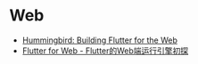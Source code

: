 # Web

- [Hummingbird: Building Flutter for the Web](https://medium.com/flutter/hummingbird-building-flutter-for-the-web-e687c2a023a8)
- [Flutter for Web - Flutter的Web端运行引擎初探](https://www.dart-china.org/t/topic/773)
